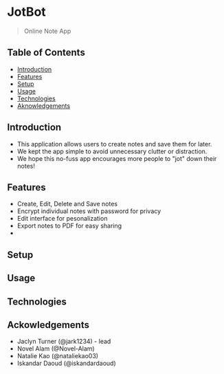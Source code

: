 # JotBot
> Online Note App

## Table of Contents
* [Introduction](#introduction)
* [Features](#features)
* [Setup](#installation)
* [Usage](#usage)
* [Technologies](#technology)
* [Aknowledgements](#aknowledgements)


## Introduction
 - This application allows users to create notes and save them for 
later.
 - We kept the app simple to avoid unnecessary clutter or distraction.
 - We hope this no-fuss app encourages more people to "jot" down their 
notes!


## Features
 - Create, Edit, Delete  and Save notes
 - Encrypt individual notes with password for privacy
 - Edit interface for pesonalization
 - Export notes to PDF for easy sharing
 -  

## Setup


## Usage


## Technologies


## Ackowledgements
 - Jaclyn Turner (@jark1234) - lead
 - Novel Alam (@Novel-Alam)
 - Natalie Kao (@nataliekao03)
 - Iskandar Daoud (@iskandardaoud)
